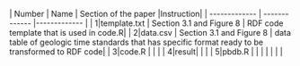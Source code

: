 | Number  | Name | Section of the paper |Instruction|
| ------------- | ------------- |------------- |
| 1|template.txt | Section 3.1 and Figure 8 | RDF code template that is used in code.R|
| 2|data.csv | Section 3.1 and Figure 8  | data table of geologic time standards that has specific format ready to be transformed to RDF code|
| 3|code.R |  | |
| 4|result|  | |
| 5|pbdb.R |  | |
|  |  | |
